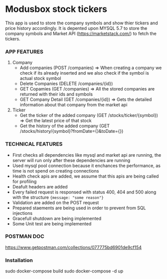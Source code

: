 # Modusbox stock tickers

This app is used to store the company symbols and show thier tickers and price history accordingly. It is depented upon MYSQL 5.7 to store the company symbols and Market API (https://marketstack.com/) to fetch the tickers. 

### APP FEATURES
1. Company
    - Add companies (POST /companies) => When creating a company we check if its already inserted and we also check if the symbol is actual stock symbol
    - Delete Companies (DELETE /companies/{id}) 
    - GET Copamies (GET /companies) => All the stored companies are returned with their ids and symbols
    - GET Company Detail (GET /companies/{id}) => Gets the detailed information about that company from the market api
2. Ticker
    - Get the ticker of the added company (GET /stocks/ticker/{symbol}) => Get the latest price of that stock 
    - Get the history of the added company (GET /stocks/history/{symbol}?fromDate={}&toDate={})

### TECHNICAL FEATURES
- First checks all dependencies like mysql and market api are running, the server will run only after these dependencies are  running
- Used mysql pool connection because it enchances the performance, as time is not spend on creating connections
- Health check apis are added, we assume that this apis are being called for profiling
- Deafult headers are added
- Every failed request is responsed with status 400, 404 and 500 along with the structure `{message: "some reason"}`
- Validation are added on the POST request
- Prepared staements are being used in order to prevent from SQL injections
- Gracefull shutdown are being implemented
- Some Unit test are being implemented 

### POSTMAN DOC
https://www.getpostman.com/collections/077775bd6901de9cf154

### Installation
sudo docker-compose build
sudo docker-compose -d up







